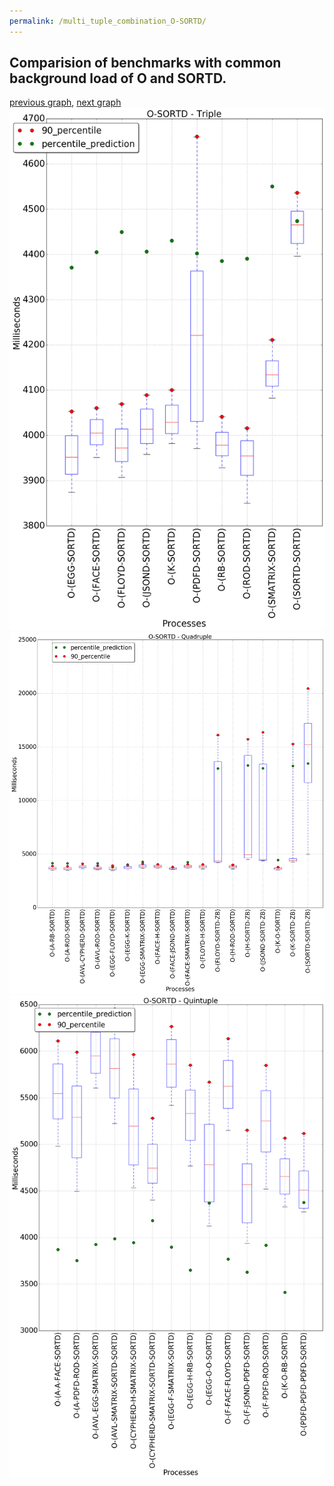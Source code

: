 ```yaml
---
permalink: /multi_tuple_combination_O-SORTD/
---
```



## Comparision of benchmarks with common background load of O and SORTD.

[previous graph](../multi_tuple_combination_O-SMATRIX/), [next graph](../multi_tuple_combination_O-ZB/)
![graph figure](./images/triple/O/O-SORTD_box.png)![graph figure](./images/quadruple/O/O-SORTD_box.png)![graph figure](./images/quintuple/O/O-SORTD_box.png)